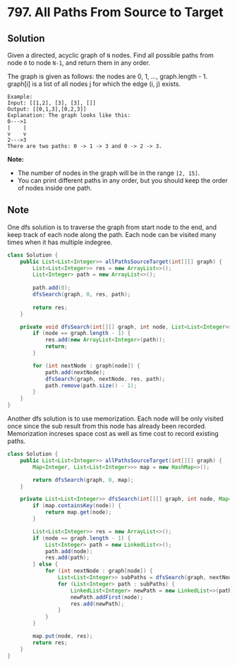# 797. All Paths From Source to Target

## Solution

Given a directed, acyclic graph of `N` nodes.  Find all possible paths from node `0` to node `N-1`, and return them in any order.

The graph is given as follows:  the nodes are 0, 1, ..., graph.length - 1.  graph[i] is a list of all nodes j for which the edge (i, j) exists.

```
Example:
Input: [[1,2], [3], [3], []] 
Output: [[0,1,3],[0,2,3]] 
Explanation: The graph looks like this:
0--->1
|    |
v    v
2--->3
There are two paths: 0 -> 1 -> 3 and 0 -> 2 -> 3.
```

**Note:**

- The number of nodes in the graph will be in the range `[2, 15]`.
- You can print different paths in any order, but you should keep the order of nodes inside one path.



## Note

One dfs solution is to traverse the graph from start node to the end, and keep track of each node along the path. Each node can be visited many times when it has multiple indegree.

```java
class Solution {
    public List<List<Integer>> allPathsSourceTarget(int[][] graph) {
        List<List<Integer>> res = new ArrayList<>();
        List<Integer> path = new ArrayList<>();
					
        path.add(0);
        dfsSearch(graph, 0, res, path);
					
        return res;
    }

    private void dfsSearch(int[][] graph, int node, List<List<Integer>> res, List<Integer> path) {
        if (node == graph.length - 1) {
            res.add(new ArrayList<Integer>(path));
            return;
        }

        for (int nextNode : graph[node]) {
            path.add(nextNode);
            dfsSearch(graph, nextNode, res, path);
            path.remove(path.size() - 1);
        }
    }
}
```

Another dfs solution is to use memorization. Each node will be only visited once since the sub result from this node has already been recorded. Memorization increses space cost as well as time cost to record existing paths.

```java
class Solution {
    public List<List<Integer>> allPathsSourceTarget(int[][] graph) {
        Map<Integer, List<List<Integer>>> map = new HashMap<>();

        return dfsSearch(graph, 0, map);   
    }

    private List<List<Integer>> dfsSearch(int[][] graph, int node, Map<Integer, List<List<Integer>>> map) {
        if (map.containsKey(node)) {
            return map.get(node);
        }

        List<List<Integer>> res = new ArrayList<>();
        if (node == graph.length - 1) {
            List<Integer> path = new LinkedList<>();
            path.add(node);
            res.add(path);
        } else {
            for (int nextNode : graph[node]) {
                List<List<Integer>> subPaths = dfsSearch(graph, nextNode, map);
                for (List<Integer> path : subPaths) {
                    LinkedList<Integer> newPath = new LinkedList<>(path);
                    newPath.addFirst(node);
                    res.add(newPath);
                }
            }
        }

        map.put(node, res);
        return res;
    }
}
```